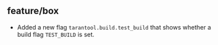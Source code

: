 ## feature/box

* Added a new flag `tarantool.build.test_build` that shows whether a build
  flag `TEST_BUILD` is set.
